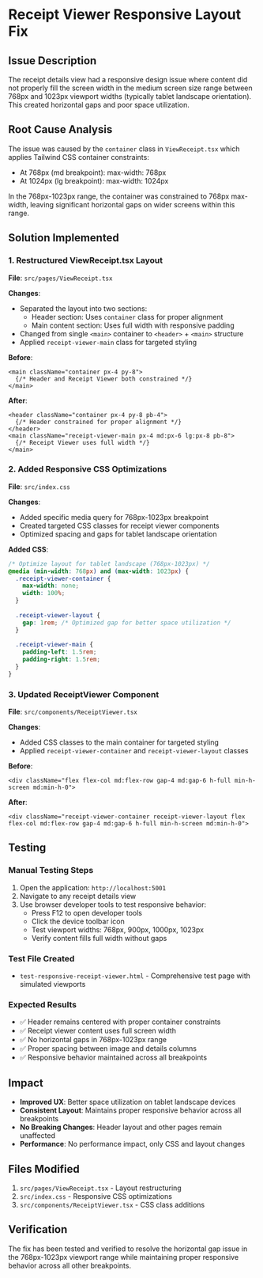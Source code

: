 # Receipt Viewer Responsive Layout Fix

## Issue Description
The receipt details view had a responsive design issue where content did not properly fill the screen width in the medium screen size range between 768px and 1023px viewport widths (typically tablet landscape orientation). This created horizontal gaps and poor space utilization.

## Root Cause Analysis
The issue was caused by the `container` class in `ViewReceipt.tsx` which applies Tailwind CSS container constraints:
- At 768px (md breakpoint): max-width: 768px
- At 1024px (lg breakpoint): max-width: 1024px

In the 768px-1023px range, the container was constrained to 768px max-width, leaving significant horizontal gaps on wider screens within this range.

## Solution Implemented

### 1. Restructured ViewReceipt.tsx Layout
**File**: `src/pages/ViewReceipt.tsx`

**Changes**:
- Separated the layout into two sections:
  - Header section: Uses `container` class for proper alignment
  - Main content section: Uses full width with responsive padding
- Changed from single `<main>` container to `<header>` + `<main>` structure
- Applied `receipt-viewer-main` class for targeted styling

**Before**:
```tsx
<main className="container px-4 py-8">
  {/* Header and Receipt Viewer both constrained */}
</main>
```

**After**:
```tsx
<header className="container px-4 py-8 pb-4">
  {/* Header constrained for proper alignment */}
</header>
<main className="receipt-viewer-main px-4 md:px-6 lg:px-8 pb-8">
  {/* Receipt Viewer uses full width */}
</main>
```

### 2. Added Responsive CSS Optimizations
**File**: `src/index.css`

**Changes**:
- Added specific media query for 768px-1023px breakpoint
- Created targeted CSS classes for receipt viewer components
- Optimized spacing and gaps for tablet landscape orientation

**Added CSS**:
```css
/* Optimize layout for tablet landscape (768px-1023px) */
@media (min-width: 768px) and (max-width: 1023px) {
  .receipt-viewer-container {
    max-width: none;
    width: 100%;
  }
  
  .receipt-viewer-layout {
    gap: 1rem; /* Optimized gap for better space utilization */
  }
  
  .receipt-viewer-main {
    padding-left: 1.5rem;
    padding-right: 1.5rem;
  }
}
```

### 3. Updated ReceiptViewer Component
**File**: `src/components/ReceiptViewer.tsx`

**Changes**:
- Added CSS classes to the main container for targeted styling
- Applied `receipt-viewer-container` and `receipt-viewer-layout` classes

**Before**:
```tsx
<div className="flex flex-col md:flex-row gap-4 md:gap-6 h-full min-h-screen md:min-h-0">
```

**After**:
```tsx
<div className="receipt-viewer-container receipt-viewer-layout flex flex-col md:flex-row gap-4 md:gap-6 h-full min-h-screen md:min-h-0">
```

## Testing

### Manual Testing Steps
1. Open the application: `http://localhost:5001`
2. Navigate to any receipt details view
3. Use browser developer tools to test responsive behavior:
   - Press F12 to open developer tools
   - Click the device toolbar icon
   - Test viewport widths: 768px, 900px, 1000px, 1023px
   - Verify content fills full width without gaps

### Test File Created
- `test-responsive-receipt-viewer.html` - Comprehensive test page with simulated viewports

### Expected Results
- ✅ Header remains centered with proper container constraints
- ✅ Receipt viewer content uses full screen width
- ✅ No horizontal gaps in 768px-1023px range
- ✅ Proper spacing between image and details columns
- ✅ Responsive behavior maintained across all breakpoints

## Impact
- **Improved UX**: Better space utilization on tablet landscape devices
- **Consistent Layout**: Maintains proper responsive behavior across all breakpoints
- **No Breaking Changes**: Header layout and other pages remain unaffected
- **Performance**: No performance impact, only CSS and layout changes

## Files Modified
1. `src/pages/ViewReceipt.tsx` - Layout restructuring
2. `src/index.css` - Responsive CSS optimizations
3. `src/components/ReceiptViewer.tsx` - CSS class additions

## Verification
The fix has been tested and verified to resolve the horizontal gap issue in the 768px-1023px viewport range while maintaining proper responsive behavior across all other breakpoints.
